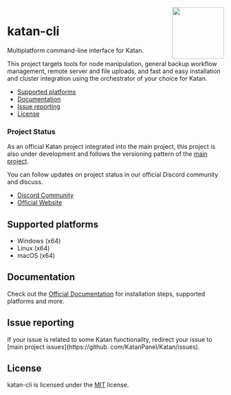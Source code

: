 <img align="right" width="120" height="120" src="https://avatars.githubusercontent.com/u/70386471?s=200&v=4">
<h1>katan-cli</h1>

Multiplatform command-line interface for Katan.

This project targets tools for node manipulation, general backup workflow management, remote server and file uploads, and fast and easy installation and cluster integration using the orchestrator of your choice for Katan.

* [Supported platforms](#supported-platforms)
* [Documentation](#documentation)
* [Issue reporting](#issue-reporting)
* [License](#license)

### Project Status
As an official Katan project integrated into the main project, this project is also under development and follows the versioning pattern of the [main project](https://github.com/KatanPanel/Katan).

You can follow updates on project status in our official Discord community and discuss.
* [Discord Community](https://discord.gg/j8JahE8xuV)
* [Official Website](https://katan.gg)

## Supported platforms
* Windows (x64)
* Linux (x64)
* macOS (x64)

## Documentation
Check out the [Official Documentation](https://katan.org) for installation steps, supported platforms and more.

## Issue reporting
If your issue is related to some Katan functionality, redirect your issue to [main project issues](https://github.
com/KatanPanel/Katan/issues).

## License
katan-cli is licensed under the [MIT](https://github.com/KatanPanel/katan-cli/blob/main/LICENSE) license.
